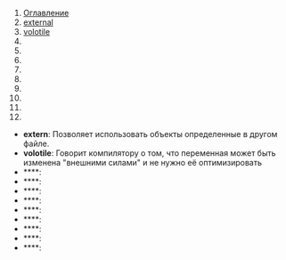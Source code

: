 1. [Оглавление](README.md)
1. [external](#1)
1. [volotile](#2)
1. [](#3)
1. [](#4)
1. [](#5)
1. [](#6)
1. [](#7)
1. [](#8)
1. [](#9)
1. [](#10)
1. [](#11)

* **extern**: <a name="1"></a> Позволяет использовать объекты определенные в другом файле.
* **volotile**: <a name="2"></a> Говорит компилятору о том, что переменная может быть изменена "внешними силами" и не нужно её оптимизировать
* ****: <a name="3"></a>
* ****: <a name="4"></a>
* ****: <a name="5"></a>
* ****: <a name="6"></a>
* ****: <a name="7"></a>
* ****: <a name="8"></a>
* ****: <a name="9"></a>
* ****: <a name="10"></a>
* ****: <a name="11"></a>